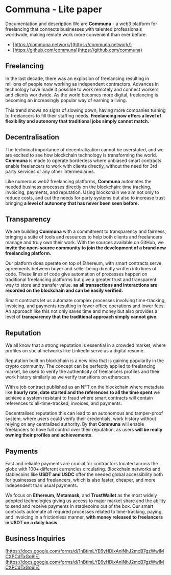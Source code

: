 # Communa - Lite paper
Documentation and description
We are **Communa** - a web3 platform for freelancing that connects businesses with talented professionals worldwide, making remote work more convenient than ever before.

- [https://communa.network/](https://communa.network/)
- [https://github.com/communa](https://github.com/communa)

## Freelancing

In the last decade, there was an explosion of freelancing resulting in millions of people now working as independent contractors. Advances in technology have made it possible to work remotely and connect workers and clients worldwide. As the world becomes more digital, freelancing is becoming an increasingly popular way of earning a living.

This trend shows no signs of slowing down, having more companies turning to freelancers to fill their staffing needs. **Freelancing now offers a level of flexibility and autonomy that traditional jobs simply cannot match.**

## **Decentralisation**

The technical importance of decentralization cannot be overstated, and we are excited to see how blockchain technology is transforming the world. **Communa** is made to operate borderless where unbiased smart contracts enable freelancers to work with clients directly, without the need for 3rd party services or any other intermediaries.

Like numerous web2 freelancing platforms, **Communa** automates the needed business processes directly on the blockchain: time tracking, invoicing, payments, and reputation. Using blockchain we aim not only to reduce costs, and cut the needs for party systems but also to increase trust bringing **a level of autonomy that has never been seen before.**

## Transparency

We are building **Communa** with a commitment to transparency and fairness, bringing a suite of tools and resources to help both clients and freelancers manage and truly own their work. With the sources available on GitHub, we **invite the open-source community to join the development of a brand new freelancing platform.**

Our platform does operate on top of Ethereum, with smart contracts serve agreements between buyer and seller being directly written into lines of code. These lines of code give automation of processes happen on traditional freelancing platforms but give a greater trust and transparent way to store and transfer value. **as all transactions and interactions are recorded on the blockchain and can be easily verified.**

Smart contracts let us automate complex processes involving time-tracking, invoicing, and payments resulting in fewer office operations and lower fees. An approach like this not only saves time and money but also provides a level of **transparency that the traditional approach simply cannot give.**

## **Reputation**

We all know that a strong reputation is essential in a crowded market, where profiles on social networks like LinkedIn serve as a digital resume.

Reputation built on blockchain is a new idea that is gaining popularity in the crypto community. The concept can be perfectly applied to freelancing market, be used to verify the authenticity of freelancers profiles and their work history similarly as we verify transitions on etherscan.

With a job contract published as an NFT on the blockchain where metadata like **hourly rate, date started and the references** **to all the time spent** we achieve a system resistant to fraud where smart contracts will contain references to all-time-tracked, invoices, and payments.

Decentralised reputation this can lead to an autonomous and tamper-proof system, where users could verify their credentials, work history without relying on any centralized authority. By that **Communa** will enable freelancers to have full control over their reputation, as users **will be really owning their profiles and achievements**.

## **Payments**

Fast and reliable payments are crucial for contractors located across the globe with 100+ different currencies circulating. Blockchain networks and stablecoins like **USDT and USDC** offer the needed global accessibility both for businesses and freelancers, which is also faster, cheaper, and more independent than usual payments.

We focus on **Ethereum, Metamask,** and **TrustWallet** as the most widely adopted technologies giving us access to major market share and the ability to send and receive payments in stablecoins out of the box. Our smart contracts automate all required processes related to time-tracking, paying, and invoicing in a frictionless manner, **with money released to freelancers in USDT on a daily basis.**

## **Business Inquiries**

[https://docs.google.com/forms/d/1nBtimLYE6yHDixAnlNhJ2mcB7gzWwlMCXPCdTxGo6lE](https://docs.google.com/forms/d/1nBtimLYE6yHDixAnlNhJ2mcB7gzWwlMCXPCdTxGo6lE)
